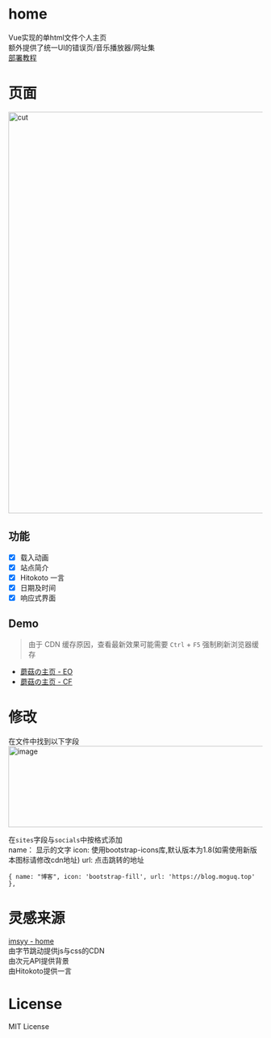 # home
Vue实现的单html文件个人主页  
额外提供了统一UI的错误页/音乐播放器/网址集  
[部署教程](https://blog.moguq.top/posts/25080701/)

# 页面
<img width="1306" height="795" alt="cut" src="https://pic.moguq.top/images/250807-home01.png" />

## 功能

- [x] 载入动画
- [x] 站点简介
- [x] Hitokoto 一言
- [x] 日期及时间
- [x] 响应式界面

## Demo

> 由于 CDN 缓存原因，查看最新效果可能需要 `Ctrl` + `F5` 强制刷新浏览器缓存

- [蘑菇の主页 - EO](https://www.moguq.top)
- [蘑菇の主页 - CF](https://moguq.top)

# 修改
在文件中找到以下字段  
<img width="622" height="161" alt="image" src="https://pic.moguq.top/images/250807-home02.png" />

在``sites``字段与``socials``中按格式添加  
name： 显示的文字 icon: 使用bootstrap-icons库,默认版本为1.8(如需使用新版本图标请修改cdn地址) url: 点击跳转的地址  
```
{ name: "博客", icon: 'bootstrap-fill', url: 'https://blog.moguq.top' },
```

# 灵感来源
[imsyy - home](https://github.com/imsyy/home)  
由字节跳动提供js与css的CDN  
由次元API提供背景  
由Hitokoto提供一言  

# License
MIT License
